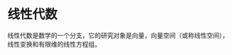# 线性代数

线性代数是数学的一个分支，它的研究对象是向量，向量空间（或称线性空间），线性变换和有限维的线性方程组。

<KnowledgeGraphAsync height="500px"
                     title="线性代数"
                     :force="{ edgeLength: 50, repulsion: 50, gravity: 0.1 }"/>
